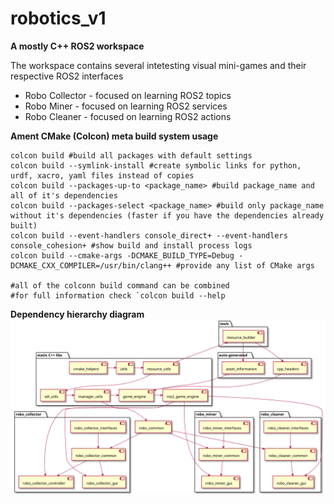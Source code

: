 # robotics_v1

**A mostly C++ ROS2 workspace**

The workspace contains several intetesting visual mini-games and their respective ROS2 interfaces
- Robo Collector - focused on learning ROS2 topics
- Robo Miner - focused on learning ROS2 services
- Robo Cleaner - focused on learning ROS2 actions

**Ament CMake (Colcon) meta build system usage**
```
colcon build #build all packages with default settings
colcon build --symlink-install #create symbolic links for python, urdf, xacro, yaml files instead of copies
colcon build --packages-up-to <package_name> #build package_name and all of it's dependencies
colcon build --packages-select <package_name> #build only package_name without it's dependencies (faster if you have the dependencies already built)
colcon build --event-handlers console_direct+ --event-handlers console_cohesion+ #show build and install process logs
colcon build --cmake-args -DCMAKE_BUILD_TYPE=Debug -DCMAKE_CXX_COMPILER=/usr/bin/clang++ #provide any list of CMake args

#all of the colconn build command can be combined
#for full information check `colcon build --help
```

**Dependency hierarchy diagram**
![](doc/hierarchy_diagram.svg)